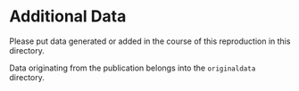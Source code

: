 # Additional Data

Please put data generated or added in the course of this reproduction in this directory.

Data originating from the publication belongs into the `originaldata` directory.